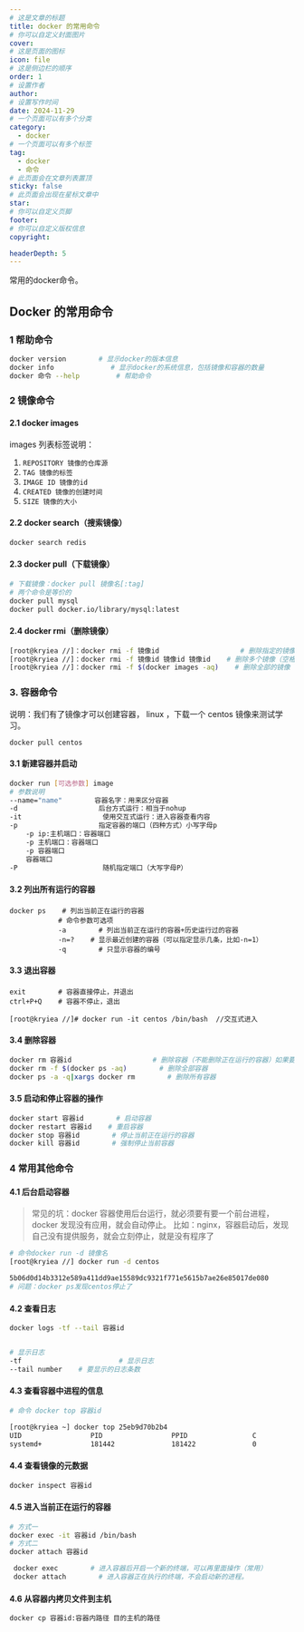 ```yaml
---
# 这是文章的标题
title: docker 的常用命令
# 你可以自定义封面图片
cover: 
# 这是页面的图标
icon: file
# 这是侧边栏的顺序
order: 1
# 设置作者
author: 
# 设置写作时间
date: 2024-11-29
# 一个页面可以有多个分类
category:
  - docker
# 一个页面可以有多个标签
tag:
  - docker
  - 命令
# 此页面会在文章列表置顶
sticky: false
# 此页面会出现在星标文章中
star: 
# 你可以自定义页脚
footer: 
# 你可以自定义版权信息
copyright: 

headerDepth: 5
---
```


常用的docker命令。

<!-- more -->

## Docker 的常用命令

### 1 帮助命令

```bash
docker version        # 显示docker的版本信息
docker info              # 显示docker的系统信息，包括镜像和容器的数量
docker 命令 --help         # 帮助命令
```

### 2 镜像命令

#### 2.1 docker images

images 列表标签说明：

1. `REPOSITORY 镜像的仓库源`
2. `TAG 镜像的标签`
3. `IMAGE ID 镜像的id`
4. `CREATED 镜像的创建时间`
5. `SIZE 镜像的大小`

#### 2.2 docker search（搜索镜像）

```bash
docker search redis
```

#### 2.3 docker pull（下载镜像）

```bash
# 下载镜像：docker pull 镜像名[:tag]
# 两个命令是等价的
docker pull mysql
docker pull docker.io/library/mysql:latest
```

#### 2.4 docker rmi（删除镜像）

```bash
[root@kryiea //]：docker rmi -f 镜像id                    # 删除指定的镜像
[root@kryiea //]：docker rmi -f 镜像id 镜像id 镜像id    # 删除多个镜像（空格分隔）
[root@kryiea //]：docker rmi -f $(docker images -aq)    # 删除全部的镜像
```

### 3. 容器命令

说明：我们有了镜像才可以创建容器， linux ，下载一个 centos 镜像来测试学习。

```
docker pull centos
```

#### 3.1 新建容器并启动

```bash
docker run [可选参数] image
# 参数说明
--name="name"        容器名字：用来区分容器
-d                    后台方式运行：相当于nohup
-it                    使用交互式运行：进入容器查看内容
-p                    指定容器的端口（四种方式）小写字母p
    -p ip:主机端口：容器端口
    -p 主机端口：容器端口
    -p 容器端口
    容器端口
-P                     随机指定端口（大写字母P）
```

#### 3.2 列出所有运行的容器

```
docker ps    # 列出当前正在运行的容器
            # 命令参数可选项
            -a        # 列出当前正在运行的容器+历史运行过的容器
            -n=?    # 显示最近创建的容器（可以指定显示几条，比如-n=1）
            -q        # 只显示容器的编号
```

#### 3.3 退出容器

```
exit        # 容器直接停止，并退出
ctrl+P+Q    # 容器不停止，退出

[root@kryiea //]# docker run -it centos /bin/bash  //交互式进入
```

#### 3.4 删除容器

```bash
docker rm 容器id                    # 删除容器（不能删除正在运行的容器）如果要强制删除：docker rm -f 容器id
docker rm -f $(docker ps -aq)        # 删除全部容器
docker ps -a -q|xargs docker rm        # 删除所有容器
```

#### 3.5 启动和停止容器的操作

```bash
docker start 容器id        # 启动容器
docker restart 容器id    # 重启容器
docker stop 容器id        # 停止当前正在运行的容器
docker kill 容器id        # 强制停止当前容器
```

### 4 常用其他命令

#### 4.1 后台启动容器


> 常见的坑：docker 容器使用后台运行，就必须要有要一个前台进程，docker 发现没有应用，就会自动停止。
比如：nginx，容器启动后，发现自己没有提供服务，就会立刻停止，就是没有程序了

```bash
# 命令docker run -d 镜像名
[root@kryiea //] docker run -d centos

5b06d0d14b3312e589a411dd9ae15589dc9321f771e5615b7ae26e85017de080
# 问题：docker ps发现centos停止了
```

#### 4.2 查看日志

```bash
docker logs -tf --tail 容器id


# 显示日志
-tf                        # 显示日志
--tail number    # 要显示的日志条数
```

#### 4.3 查看容器中进程的信息

```bash
# 命令 docker top 容器id 

[root@kryiea ~] docker top 25eb9d70b2b4
UID                 PID                 PPID                C                   STIME               TTY                 TIME                CMD
systemd+            181442              181422              0                   09:47               ?                   00:00:00            redis-server *:6379
```

#### 4.4 查看镜像的元数据

```bash
docker inspect 容器id
```

#### 4.5 进入当前正在运行的容器

```bash
# 方式一
docker exec -it 容器id /bin/bash
# 方式二
docker attach 容器id

 docker exec        # 进入容器后开启一个新的终端，可以再里面操作（常用）
 docker attach        # 进入容器正在执行的终端，不会启动新的进程。
```

#### 4.6 从容器内拷贝文件到主机

```bash
docker cp 容器id:容器内路径 目的主机的路径
```
